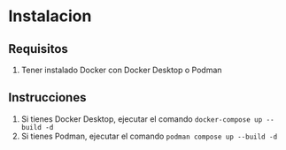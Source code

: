 # Instalacion

## Requisitos
1. Tener instalado Docker con Docker Desktop o Podman

## Instrucciones
1. Si tienes Docker Desktop, ejecutar el comando `docker-compose up --build -d`
2. Si tienes Podman, ejecutar el comando `podman compose up --build -d`
